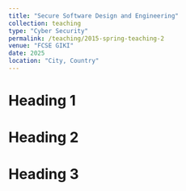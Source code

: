 ```yaml
---
title: "Secure Software Design and Engineering"
collection: teaching
type: "Cyber Security"
permalink: /teaching/2015-spring-teaching-2
venue: "FCSE GIKI"
date: 2025
location: "City, Country"
---
```




Heading 1
======

Heading 2
======

Heading 3
======








